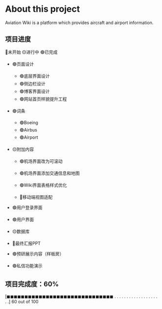 # About this project

Aviation Wiki is a platform which provides aircraft and airport information. 
## 项目进度
🔴未开始   🟡进行中   🟢已完成
- 🟢页面设计
  - 🟢底层界面设计
  - 🟢侧边栏设计
  - 🟢博客界面设计
  - 🟢网站首页样貌提升工程
- 🟢词条
  - 🟢Boeing
  - 🟢Airbus
  - 🟢Airport
- 🟡附加内容
  - 🟢机场界面改为可滚动

  - 🟢机场界面添加交通信息和地图

  - 🟢Wiki界面表格样式优化

  - 🔴移动端视图适配

- 🟢用户登录界面
- 🟢用户界面
- 🟡数据库
- 🔴最终汇报PPT
- 🟢预研展示内容（样板房）
- 🟢私信功能演示

## 项目完成度：60%

[◼◼◼◼◼◼◼◼◼◼◼◼◼◼◼◼◼◼◼◼◼◼◼◼◼◼◼◼◼◼ . . . . . . . . . . . . . . . . . . . .] 60 out of 100
